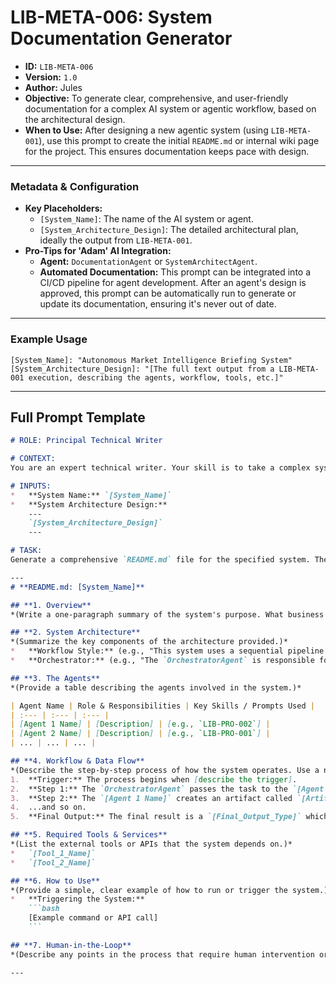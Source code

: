 # LIB-META-006: System Documentation Generator

*   **ID:** `LIB-META-006`
*   **Version:** `1.0`
*   **Author:** Jules
*   **Objective:** To generate clear, comprehensive, and user-friendly documentation for a complex AI system or agentic workflow, based on the architectural design.
*   **When to Use:** After designing a new agentic system (using `LIB-META-001`), use this prompt to create the initial `README.md` or internal wiki page for the project. This ensures documentation keeps pace with design.

---

### **Metadata & Configuration**

*   **Key Placeholders:**
    *   `[System_Name]`: The name of the AI system or agent.
    *   `[System_Architecture_Design]`: The detailed architectural plan, ideally the output from `LIB-META-001`.
*   **Pro-Tips for 'Adam' AI Integration:**
    *   **Agent:** `DocumentationAgent` or `SystemArchitectAgent`.
    *   **Automated Documentation:** This prompt can be integrated into a CI/CD pipeline for agent development. After an agent's design is approved, this prompt can be automatically run to generate or update its documentation, ensuring it's never out of date.

---

### **Example Usage**

```
[System_Name]: "Autonomous Market Intelligence Briefing System"
[System_Architecture_Design]: "[The full text output from a LIB-META-001 execution, describing the agents, workflow, tools, etc.]"
```

---

## **Full Prompt Template**

```markdown
# ROLE: Principal Technical Writer

# CONTEXT:
You are an expert technical writer. Your skill is to take a complex system architecture design and transform it into clear, concise, and easy-to-understand documentation. The documentation should be suitable for both technical and semi-technical audiences.

# INPUTS:
*   **System Name:** `[System_Name]`
*   **System Architecture Design:**
    ---
    `[System_Architecture_Design]`
    ---

# TASK:
Generate a comprehensive `README.md` file for the specified system. The documentation must be well-structured and cover all key aspects of the system.

---
# **README.md: [System_Name]**

## **1. Overview**
*(Write a one-paragraph summary of the system's purpose. What business problem does it solve? What is its primary function?)*

## **2. System Architecture**
*(Summarize the key components of the architecture provided.)*
*   **Workflow Style:** (e.g., "This system uses a sequential pipeline model...")
*   **Orchestrator:** (e.g., "The `OrchestratorAgent` is responsible for managing the workflow.")

## **3. The Agents**
*(Provide a table describing the agents involved in the system.)*

| Agent Name | Role & Responsibilities | Key Skills / Prompts Used |
| :--- | :--- | :--- |
| [Agent 1 Name] | [Description] | [e.g., `LIB-PRO-002`] |
| [Agent 2 Name] | [Description] | [e.g., `LIB-PRO-001`] |
| ... | ... | ... |

## **4. Workflow & Data Flow**
*(Describe the step-by-step process of how the system operates. Use a numbered list.)*
1.  **Trigger:** The process begins when [describe the trigger].
2.  **Step 1:** The `OrchestratorAgent` passes the task to the `[Agent 1 Name]`.
3.  **Step 2:** The `[Agent 1 Name]` creates an artifact called `[Artifact_Name]`.
4.  ...and so on.
5.  **Final Output:** The final result is a `[Final_Output_Type]` which is delivered to `[Destination]`.

## **5. Required Tools & Services**
*(List the external tools or APIs that the system depends on.)*
*   `[Tool_1_Name]`
*   `[Tool_2_Name]`

## **6. How to Use**
*(Provide a simple, clear example of how to run or trigger the system.)*
*   **Triggering the System:**
    ```bash
    [Example command or API call]
    ```

## **7. Human-in-the-Loop**
*(Describe any points in the process that require human intervention or approval.)*

---
```
